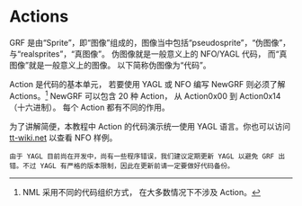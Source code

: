 # Actions

GRF 是由“Sprite”，即“图像”组成的，图像当中包括“pseudosprite”，“伪图像”，与“realsprites”，“真图像”。
伪图像就是一般意义上的 NFO/YAGL 代码，
而“真图像”就是一般意义上的图像。
以下简称伪图像为“代码”。

Action 是代码的基本单元，
若要使用 YAGL 或 NFO 编写 NewGRF 则必须了解 Actions。[^nml]
NewGRF 可以包含 20 种 Action，
从 Action0x00 到 Action0x14（十六进制）。
每个 Action 都有不同的作用。

[^nml]: NML 采用不同的代码组织方式，
在大多数情况下不涉及 Action。

为了讲解简便，本教程中 Action 的代码演示统一使用 YAGL 语言。你也可以访问 [tt-wiki.net](https://www.tt-wiki.net) 以查看 NFO 样例。

```{important}
由于 YAGL 目前尚在开发中，尚有一些程序错误，我们建议定期更新 YAGL 以避免 GRF 出错。不过 YAGL 有严格的版本限制，因此在更新前请一定要做好代码备份。
```
